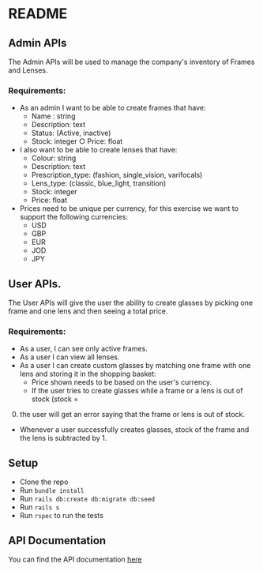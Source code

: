 # README

## Admin APIs
The Admin APIs will be used to manage the company's inventory of Frames and Lenses.
### Requirements:
- As an admin I want to be able to create frames that have:
  - Name : string
  - Description: text
  - Status: (Active, inactive)
  - Stock: integer
○ Price: float
- I also want to be able to create lenses that have:
  - Colour: string
  - Description: text
  - Prescription_type: (fashion, single_vision, varifocals)
  - Lens_type: (classic, blue_light, transition)
  - Stock: integer
  - Price: float
- Prices need to be unique per currency, for this exercise we want to support the following
currencies:
  - USD
  - GBP
  - EUR
  - JOD
  - JPY

## User APIs.

The User APIs will give the user the ability to create glasses by picking one frame and one lens
and then seeing a total price.
### Requirements:
- As a user, I can see only active frames.
- As a user I can view all lenses.
- As a user I can create custom glasses by matching one frame with one lens and storing
it in the shopping basket:
  - Price shown needs to be based on the user's currency.
  - If the user tries to create glasses while a frame or a lens is out of stock (stock =
0) the user will get an error saying that the frame or lens is out of stock.
- Whenever a user successfully creates glasses, stock of the frame and the lens is
subtracted by 1.

## Setup
- Clone the repo
- Run `bundle install`
- Run `rails db:create db:migrate db:seed`
- Run `rails s`
- Run `rspec` to run the tests

## API Documentation
 You can find the API documentation [here](https://documenter.getpostman.com/view/16059767/2s83znqMsc)
